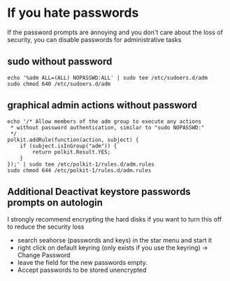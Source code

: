 # If you hate passwords
If the password prompts are annoying and you don't care about the loss of security, you can disable passwords for administrative tasks

## sudo without password
```
echo '%adm ALL=(ALL) NOPASSWD:ALL' | sudo tee /etc/sudoers.d/adm
sudo chmod 640 /etc/sudoers.d/adm
```

## graphical admin actions without password
```
echo '/* Allow members of the adm group to execute any actions
 * without password authentication, similar to "sudo NOPASSWD:"
 */
polkit.addRule(function(action, subject) {
    if (subject.isInGroup("adm")) {
        return polkit.Result.YES;
    }
});' | sudo tee /etc/polkit-1/rules.d/adm.rules
sudo chmod 644 /etc/polkit-1/rules.d/adm.rules
```
## Additional Deactivat keystore passwords prompts on autologin
I strongly recommend encrypting the hard disks if you want to turn this off to reduce the security loss
- search seahorse (passwords and keys) in the star menu and start it
- right click on default keyring (only exists if you use the keyring) -> Change Password
- leave the field for the new passwords empty.
- Accept passwords to be stored unencrypted
